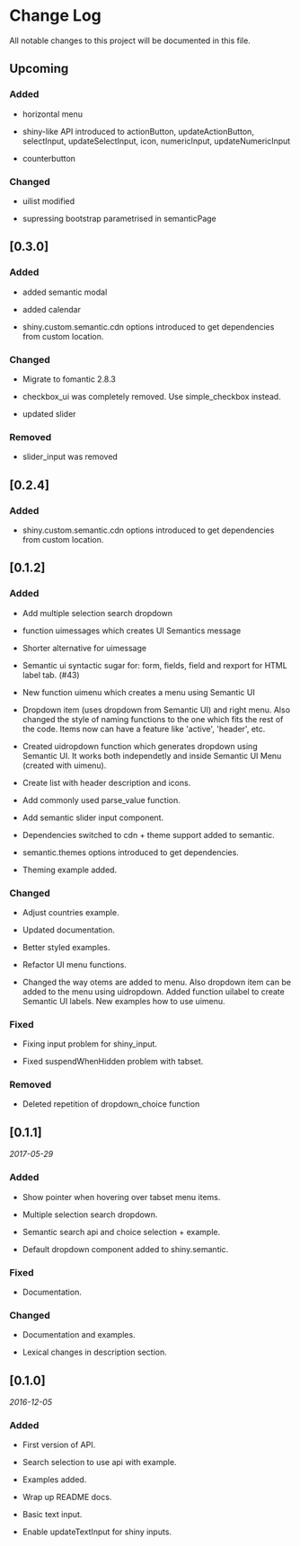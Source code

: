 # Change Log
All notable changes to this project will be documented in this file.

## Upcoming

### Added

- horizontal menu

- shiny-like API introduced to actionButton, updateActionButton, selectInput, updateSelectInput, icon, numericInput, updateNumericInput

- counterbutton

### Changed

- uilist modified

- supressing bootstrap parametrised in semanticPage

## [0.3.0]

### Added

- added semantic modal

- added calendar

- shiny.custom.semantic.cdn options introduced to get dependencies from custom location.

### Changed

- Migrate to fomantic 2.8.3

- checkbox_ui was completely removed. Use simple_checkbox instead.

- updated slider

### Removed

- slider_input was removed

## [0.2.4]

### Added

-  shiny.custom.semantic.cdn options introduced to get dependencies from custom location.

## [0.1.2]
### Added

- Add multiple selection search dropdown

- function uimessages which creates UI Semantics message

- Shorter alternative for uimessage

- Semantic ui syntactic sugar for: form, fields, field and rexport for HTML label tab. (#43)

- New function uimenu which creates a menu using Semantic UI

- Dropdown item (uses dropdown from Semantic UI) and right menu. Also changed the style of naming functions to the one which fits the rest of the code. Items now can have a feature like 'active', 'header', etc.

- Created uidropdown function which generates dropdown using Semantic UI. It works both independetly and inside Semantic UI Menu (created with uimenu).

- Create list with header description and icons.

- Add commonly used parse_value function.

- Add semantic slider input component.

- Dependencies switched to cdn + theme support added to semantic.

- semantic.themes options introduced to get dependencies.

- Theming example added.

### Changed

- Adjust countries example.

- Updated documentation.

- Better styled examples.

- Refactor UI menu functions.

- Changed the way otems are added to menu. Also dropdown item can be added to the menu using uidropdown. Added function uilabel to create Semantic UI labels. New examples how to  use uimenu.

### Fixed

- Fixing input problem for shiny_input.

- Fixed suspendWhenHidden problem with tabset.

### Removed

- Deleted repetition of dropdown_choice function

## [0.1.1]

*2017-05-29*

### Added

- Show pointer when hovering over tabset menu items.

- Multiple selection search dropdown.

- Semantic search api and choice selection + example.

- Default dropdown component added to shiny.semantic.

### Fixed

- Documentation.

### Changed

- Documentation and examples.

- Lexical changes in description section.


## [0.1.0]

*2016-12-05*

### Added

- First version of API.

- Search selection to use api with example.

- Examples added.

- Wrap up README docs.

- Basic text input.

- Enable updateTextInput for shiny inputs.
